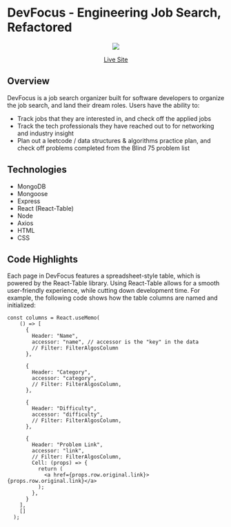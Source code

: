 # DevFocus - Engineering Job Search, Refactored
<p align=center>
<img src=https://user-images.githubusercontent.com/96442866/162792415-01e79f40-ff16-49ab-961d-cfe6238ab582.png ></img> </p>
<div align=center>
  <a href="https://devfocus.herokuapp.com/#/">Live Site</a>
</div>


## Overview
DevFocus is a job search organizer built for software developers to organize the job search, and land their dream roles. Users have the ability to:
* Track jobs that they are interested in, and check off the applied jobs
* Track the tech professionals they have reached out to for networking and industry insight
* Plan out a leetcode / data structures & algorithms practice plan, and check off problems completed from the Blind 75 problem list

## Technologies
* MongoDB
* Mongoose
* Express
* React (React-Table)
* Node
* Axios
* HTML
* CSS


## Code Highlights
Each page in DevFocus features a spreadsheet-style table, which is powered by the React-Table library. Using React-Table allows for a smooth user-friendly experience, while cutting down development time. For example, the following code shows how the table columns are named and initialized:
```
const columns = React.useMemo(
    () => [
      {
        Header: "Name",
        accessor: "name", // accessor is the "key" in the data
        // Filter: FilterAlgosColumn
      },

      {
        Header: "Category",
        accessor: "category",
        // Filter: FilterAlgosColumn,
      },

      {
        Header: "Difficulty",
        accessor: "difficulty",
        // Filter: FilterAlgosColumn,
      },

      {
        Header: "Problem Link",
        accessor: "link",
        // Filter: FilterAlgosColumn,
        Cell: (props) => {
          return (
            <a href={props.row.original.link}>{props.row.original.link}</a>
          );
        },
      }
    ],
    []
  );
```


  
